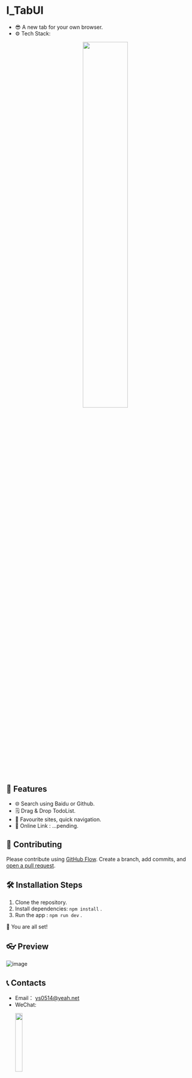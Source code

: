 # I_TabUI

- 😎 A new tab for your own browser.
- ⚙️ Tech Stack: <p/>
  <div align="center"> <img src="https://github.com/Ys-OoO/I_TabUI/assets/techStack.jpg" style="width:50%;height:auto;"> </div>

## 👻 Features

- 🌐 Search using Baidu or Github.
- 🗒 Drag & Drop TodoList.
- 📂 Favourite sites, quick navigation.
- 🔗 Online Link : ...pending.

## 🤩 Contributing

Please contribute using [GitHub Flow](https://guides.github.com/introduction/flow). Create a branch, add commits, and [open a pull request](https://github.com/rahuldkjain/github-profile-readme-generator/compare).

## 🛠️ Installation Steps

1. Clone the repository.
2. Install dependencies: `npm install` .
3. Run the app : `npm run dev` . <br/>

🌟 You are all set!

## 👓 Preview

![image](https://github.com/Ys-OoO/I_TabUI/assets/preview.jpg)

## 📞 Contacts

- Email： ys0514@yeah.net
- WeChat: <p/> <img src="https://github.com/Ys-OoO/I_TabUI/assets/wechat.jpg" style="width:20%;height:auto;">
